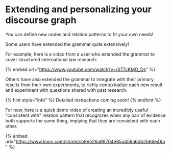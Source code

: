 # Extending and personalizing your discourse graph

You can define new nodes and relation patterns to fit your own needs!

Some users have extended the grammar quite extensively!

For example, here is a video from a user who extended the grammar to cover structured international law research:

{% embed url="https://www.youtube.com/watch?v=rST7cKMO_Ds" %}

Others have also extended the grammar to integrate with their primary results from their own experiments, to richly contextualize each new result and experiment with questions shared with past research.

{% hint style="info" %}
Detailed instructions coming soon!
{% endhint %}

For now, here is a quick demo video of creating an incredibly useful "consistent with" relation pattern that recognizes when any pair of evidence both supports the same thing, implying that they are consistent with each other.

{% embed url="https://www.loom.com/share/cb9e526a98764e95a459a6db2b66e46a" %}
